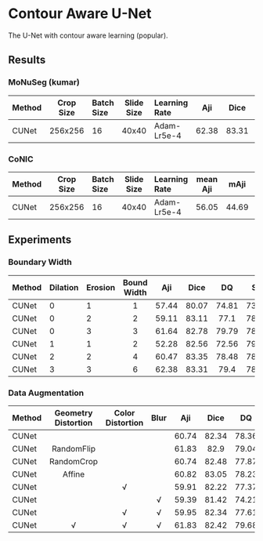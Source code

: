 # Contour Aware U-Net

The U-Net with contour aware learning (popular).

## Results

### MoNuSeg (kumar)

| Method | Crop Size | Batch Size | Slide Size | Learning Rate | Aji   | Dice  | DQ    | SQ    | PQ    |
| :--    | :--:      | :--        | :--:       | :--           | :-:   | :--:  | :--:  | :--:  | :--:  |
| CUNet  | 256x256   | 16         | 40x40      | Adam-Lr5e-4   | 62.38 | 83.31 | 79.4  | 78.95 | 62.69 |

### CoNIC

| Method | Crop Size | Batch Size | Slide Size | Learning Rate | mean Aji | mAji   | mDice  | mDQ   | mSQ   | mPQ   |
| :--    | :--:      | :--        | :--:       | :--           | :-:      | :--:   | :--:   | :--:  | :--:  | :--:  |
| CUNet  | 256x256   | 16         | 40x40      | Adam-Lr5e-4   | 56.05    | 44.69  | 63.22  | 61.53 | 72.54 | 44.67 |

## Experiments

### Boundary Width

| Method | Dilation | Erosion    | Bound Width | Aji   | Dice  | DQ    | SQ    | PQ    |
| :--    | :--      | :--        | :--:        | :-:   | :--:  | :--:  | :--:  | :--:  |
| CUNet  | 0        | 1          | 1           | 57.44 | 80.07 | 74.81 | 73.46 | 54.96 |
| CUNet  | 0        | 2          | 2           | 59.11 | 83.11 | 77.1  | 78.13 | 60.24 |
| CUNet  | 0        | 3          | 3           | 61.64 | 82.78 | 79.79 | 78.87 | 62.93 |
| CUNet  | 1        | 1          | 2           | 52.28 | 82.56 | 72.56 | 79.08 | 57.38 |
| CUNet  | 2        | 2          | 4           | 60.47 | 83.35 | 78.48 | 78.66 | 61.74 |
| CUNet  | 3        | 3          | 6           | 62.38 | 83.31 | 79.4  | 78.95 | 62.69 |

### Data Augmentation

| Method | Geometry Distortion | Color Distortion | Blur | Aji   | Dice  | DQ    | SQ    | PQ    |
| :--    | :--:                | :--:             | :--: | :-:   | :--:  | :--:  | :--:  | :--:  |
| CUNet  |                     |                  |      | 60.74 | 82.34 | 78.36 | 79.1  | 61.98 |
| CUNet  | RandomFlip          |                  |      | 61.83 | 82.9  | 79.04 | 79.26 | 62.65 |
| CUNet  | RandomCrop          |                  |      | 60.74 | 82.48 | 77.87 | 79.06 | 61.56 |
| CUNet  | Affine              |                  |      | 60.82 | 83.05 | 78.23 | 79.56 | 62.23 |
| CUNet  |                     | √                |      | 59.91 | 82.22 | 77.37 | 79.57 | 61.56 |
| CUNet  |                     |                  | √    | 59.39 | 81.42 | 74.21 | 77.33 | 57.39 |
| CUNet  |                     | √                | √    | 59.95 | 82.34 | 77.61 | 79.13 | 61.41 |
| CUNet  | √                   | √                | √    | 61.83 | 82.42 | 79.68 | 78.93 | 62.98 |
